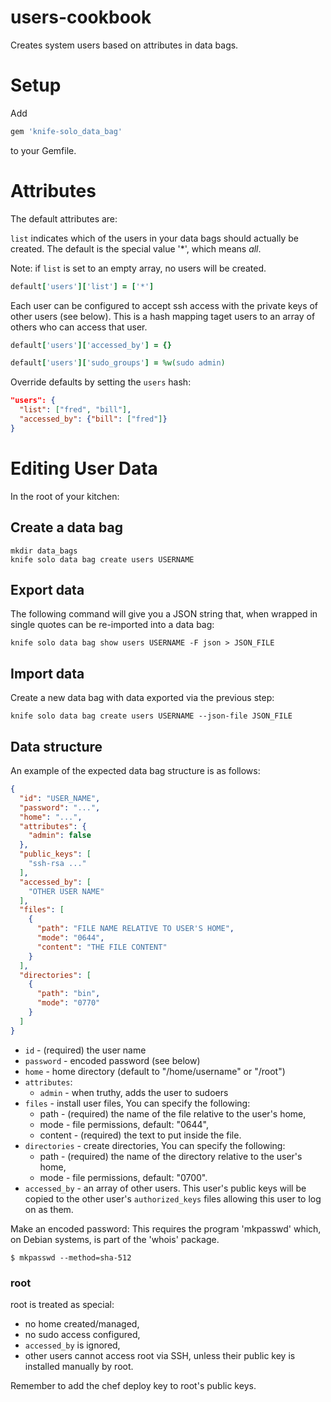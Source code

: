 users-cookbook
==============
Creates system users based on attributes in data bags.

# Setup

Add
```ruby
gem 'knife-solo_data_bag'
```
to your Gemfile.

# Attributes

The default attributes are:

`list` indicates which of the users in your data bags should actually be created.
The default is the special value '*', which means *all*.

Note: if `list` is set to an empty array, no users will be created.

```ruby
default['users']['list'] = ['*']
```

Each user can be configured to accept ssh access with the private keys of
other users (see below). This is a hash mapping taget users to an array of
others who can access that user.

```ruby
default['users']['accessed_by'] = {}
```

```ruby
default['users']['sudo_groups'] = %w(sudo admin)
```

Override defaults by setting the `users` hash:

```json
"users": {
  "list": ["fred", "bill"],
  "accessed_by": {"bill": ["fred"]}
}
```

# Editing User Data

In the root of your kitchen:

## Create a data bag
```shell
mkdir data_bags
knife solo data bag create users USERNAME
```

## Export data
The following command will give you a JSON string that, when wrapped in single
quotes can be re-imported into a data bag:

```shell
knife solo data bag show users USERNAME -F json > JSON_FILE
```

## Import data
Create a new data bag with data exported via the previous step:

```shell
knife solo data bag create users USERNAME --json-file JSON_FILE
```

## Data structure

An example of the expected data bag structure is as follows:
```json
{
  "id": "USER_NAME",
  "password": "...",
  "home": "...",
  "attributes": {
    "admin": false
  },
  "public_keys": [
    "ssh-rsa ..."
  ],
  "accessed_by": [
    "OTHER USER NAME"
  ],
  "files": [
    {
      "path": "FILE NAME RELATIVE TO USER'S HOME",
      "mode": "0644",
      "content": "THE FILE CONTENT"
    }
  ],
  "directories": [
    {
      "path": "bin",
      "mode": "0770"
    }
  ]
}
```

* `id`        - (required) the user name
* `password`  - encoded password (see below)
* `home`      - home directory (default to "/home/username" or "/root")
* `attributes`:
    * `admin`     - when truthy, adds the user to sudoers
* `files`     - install user files,
  You can specify the following:
    * path      - (required) the name of the file relative to the user's home,
    * mode      - file permissions, default: "0644",
    * content   - (required) the text to put inside the file.
* `directories` - create directories,
  You can specify the following:
    * path      - (required) the name of the directory relative to the user's home,
    * mode      - file permissions, default: "0700".
* `accessed_by`  - an array of other users. This user's public keys will be copied to the
  other user's `authorized_keys` files allowing this user to log on as them.

Make an encoded password:
This requires the program 'mkpasswd' which, on Debian systems, is part of the 'whois' package.

```
$ mkpasswd --method=sha-512
```

### root

root is treated as special:

* no home created/managed,
* no sudo access configured,
* `accessed_by` is ignored,
* other users cannot access root via SSH, unless their public key is installed
  manually by root.

Remember to add the chef deploy key to root's public keys.
